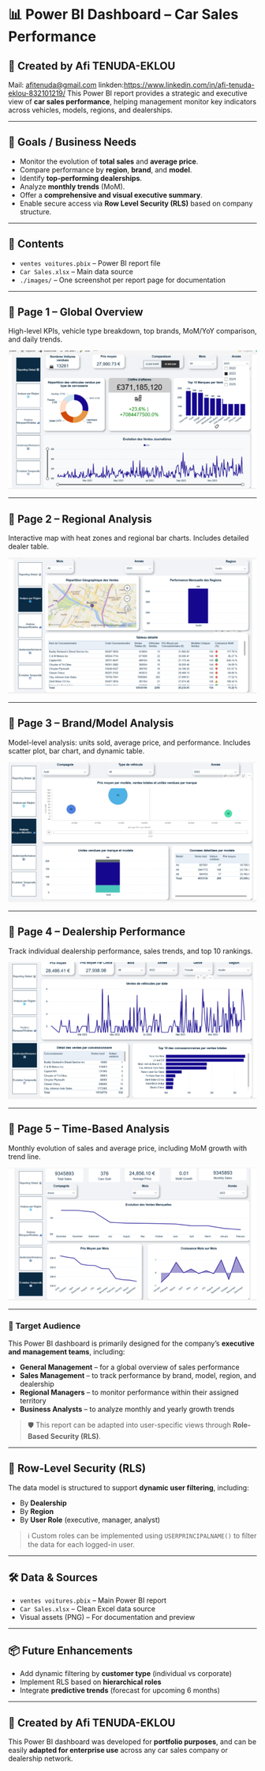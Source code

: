 # 📊 Power BI Dashboard – Car Sales Performance
   ## 🧠 Created by Afi TENUDA-EKLOU 
   Mail: afitenuda@gmail.com
   linkden:https://www.linkedin.com/in/afi-tenuda-eklou-832101219/
This Power BI report provides a strategic and executive view of **car sales performance**, helping management monitor key indicators across vehicles, models, regions, and dealerships.

---

## 📝 Goals / Business Needs

- Monitor the evolution of **total sales** and **average price**.
- Compare performance by **region**, **brand**, and **model**.
- Identify **top-performing dealerships**.
- Analyze **monthly trends** (MoM).
- Offer a **comprehensive and visual executive summary**.
- Enable secure access via **Row Level Security (RLS)** based on company structure.

---

## 📁 Contents

- `ventes voitures.pbix` – Power BI report file  
- `Car Sales.xlsx` – Main data source  
- `./images/` – One screenshot per report page for documentation  

---

## 📌 Page 1 – Global Overview

High-level KPIs, vehicle type breakdown, top brands, MoM/YoY comparison, and daily trends.

![](./ReportingGlobal.png)

---

## 📌 Page 2 – Regional Analysis

Interactive map with heat zones and regional bar charts. Includes detailed dealer table.

![](./Analyseregion.png)

---

## 📌 Page 3 – Brand/Model Analysis

Model-level analysis: units sold, average price, and performance. Includes scatter plot, bar chart, and dynamic table.

![](./Analysmodeles.png)

---

## 📌 Page 4 – Dealership Performance

Track individual dealership performance, sales trends, and top 10 rankings.

![](./Perfommanceconce.png)

---

## 📌 Page 5 – Time-Based Analysis

Monthly evolution of sales and average price, including MoM growth with trend line.

![](./evolutiontemporelle.png)

---

### 🎯 Target Audience

This Power BI dashboard is primarily designed for the company’s **executive and management teams**, including:

- **General Management** – for a global overview of sales performance  
- **Sales Management** – to track performance by brand, model, region, and dealership  
- **Regional Managers** – to monitor performance within their assigned territory  
- **Business Analysts** – to analyze monthly and yearly growth trends  

> 🛡️ This report can be adapted into user-specific views through **Role-Based Security (RLS)**.

---

## 🔐 Row-Level Security (RLS)

The data model is structured to support **dynamic user filtering**, including:

- By **Dealership**
- By **Region**
- By **User Role** (executive, manager, analyst)

> ℹ️ Custom roles can be implemented using `USERPRINCIPALNAME()` to filter the data for each logged-in user.

---

## 🛠 Data & Sources

- `ventes voitures.pbix` – Main Power BI report  
- `Car Sales.xlsx` – Clean Excel data source  
- Visual assets (PNG) – For documentation and preview  

---

## 📦 Future Enhancements

- Add dynamic filtering by **customer type** (individual vs corporate)
- Implement RLS based on **hierarchical roles**
- Integrate **predictive trends** (forecast for upcoming 6 months)

---

## 🧠 Created by Afi TENUDA-EKLOU

This Power BI dashboard was developed for **portfolio purposes**, and can be easily **adapted for enterprise use** across any car sales company or dealership network.
